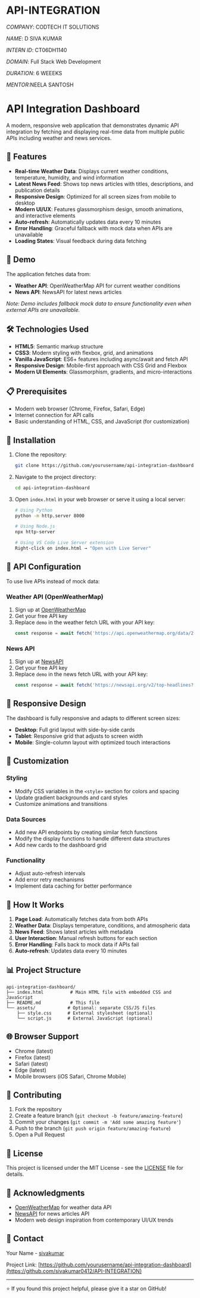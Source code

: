 # API-INTEGRATION 

*COMPANY*: CODTECH IT SOLUTIONS

*NAME*: D SIVA KUMAR

*INTERN ID*: CT06DH1140

*DOMAIN*: Full Stack Web Development

*DURATION*: 6 WEEEKS

*MENTOR*:NEELA SANTOSH

# API Integration Dashboard

A modern, responsive web application that demonstrates dynamic API integration by fetching and displaying real-time data from multiple public APIs including weather and news services.

## 🌟 Features

- **Real-time Weather Data**: Displays current weather conditions, temperature, humidity, and wind information
- **Latest News Feed**: Shows top news articles with titles, descriptions, and publication details
- **Responsive Design**: Optimized for all screen sizes from mobile to desktop
- **Modern UI/UX**: Features glassmorphism design, smooth animations, and interactive elements
- **Auto-refresh**: Automatically updates data every 10 minutes
- **Error Handling**: Graceful fallback with mock data when APIs are unavailable
- **Loading States**: Visual feedback during data fetching

## 🚀 Demo

The application fetches data from:
- **Weather API**: OpenWeatherMap API for current weather conditions
- **News API**: NewsAPI for latest news articles

*Note: Demo includes fallback mock data to ensure functionality even when external APIs are unavailable.*

## 🛠️ Technologies Used

- **HTML5**: Semantic markup structure
- **CSS3**: Modern styling with flexbox, grid, and animations
- **Vanilla JavaScript**: ES6+ features including async/await and fetch API
- **Responsive Design**: Mobile-first approach with CSS Grid and Flexbox
- **Modern UI Elements**: Glassmorphism, gradients, and micro-interactions

## 📋 Prerequisites

- Modern web browser (Chrome, Firefox, Safari, Edge)
- Internet connection for API calls
- Basic understanding of HTML, CSS, and JavaScript (for customization)

## 🔧 Installation

1. Clone the repository:
   ```bash
   git clone https://github.com/yourusername/api-integration-dashboard.git
   ```

2. Navigate to the project directory:
   ```bash
   cd api-integration-dashboard
   ```

3. Open `index.html` in your web browser or serve it using a local server:
   ```bash
   # Using Python
   python -m http.server 8000
   
   # Using Node.js
   npx http-server
   
   # Using VS Code Live Server extension
   Right-click on index.html → "Open with Live Server"
   ```

## 🔑 API Configuration

To use live APIs instead of mock data:

### Weather API (OpenWeatherMap)
1. Sign up at [OpenWeatherMap](https://openweathermap.org/api)
2. Get your free API key
3. Replace `demo` in the weather fetch URL with your API key:
   ```javascript
   const response = await fetch('https://api.openweathermap.org/data/2.5/weather?q=London&appid=YOUR_API_KEY&units=metric');
   ```

### News API
1. Sign up at [NewsAPI](https://newsapi.org/)
2. Get your free API key
3. Replace `demo` in the news fetch URL with your API key:
   ```javascript
   const response = await fetch('https://newsapi.org/v2/top-headlines?country=us&apiKey=YOUR_API_KEY');
   ```

## 📱 Responsive Design

The dashboard is fully responsive and adapts to different screen sizes:

- **Desktop**: Full grid layout with side-by-side cards
- **Tablet**: Responsive grid that adjusts to screen width
- **Mobile**: Single-column layout with optimized touch interactions

## 🎨 Customization

### Styling
- Modify CSS variables in the `<style>` section for colors and spacing
- Update gradient backgrounds and card styles
- Customize animations and transitions

### Data Sources
- Add new API endpoints by creating similar fetch functions
- Modify the display functions to handle different data structures
- Add new cards to the dashboard grid

### Functionality
- Adjust auto-refresh intervals
- Add error retry mechanisms
- Implement data caching for better performance

## 🔄 How It Works

1. **Page Load**: Automatically fetches data from both APIs
2. **Weather Data**: Displays temperature, conditions, and atmospheric data
3. **News Feed**: Shows latest articles with metadata
4. **User Interaction**: Manual refresh buttons for each section
5. **Error Handling**: Falls back to mock data if APIs fail
6. **Auto-refresh**: Updates data every 10 minutes

## 📊 Project Structure

```
api-integration-dashboard/
├── index.html          # Main HTML file with embedded CSS and JavaScript
├── README.md           # This file
└── assets/            # Optional: separate CSS/JS files
    ├── style.css      # External stylesheet (optional)
    └── script.js      # External JavaScript (optional)
```

## 🌐 Browser Support

- Chrome (latest)
- Firefox (latest)
- Safari (latest)
- Edge (latest)
- Mobile browsers (iOS Safari, Chrome Mobile)

## 🤝 Contributing

1. Fork the repository
2. Create a feature branch (`git checkout -b feature/amazing-feature`)
3. Commit your changes (`git commit -m 'Add some amazing feature'`)
4. Push to the branch (`git push origin feature/amazing-feature`)
5. Open a Pull Request

## 📝 License

This project is licensed under the MIT License - see the [LICENSE](LICENSE) file for details.

## 🙏 Acknowledgments

- [OpenWeatherMap](https://openweathermap.org/) for weather data API
- [NewsAPI](https://newsapi.org/) for news articles API
- Modern web design inspiration from contemporary UI/UX trends

## 📧 Contact

Your Name - [sivakumar](sivakumar041203@gmail.com) 

Project Link: [https://github.com/yourusername/api-integration-dashboard](https://github.com/sivakumar0412/API-INTEGRATION)

---

⭐ If you found this project helpful, please give it a star on GitHub!
